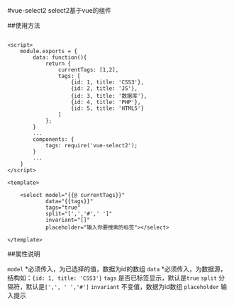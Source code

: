 #vue-select2
select2基于vue的组件


##使用方法
```

<script>
    module.exports = {
        data: function(){
            return {
                currentTags: [1,2],
                tags: [
                    {id: 1, title: 'CSS3'},
                    {id: 2, title: 'JS'},
                    {id: 3, title: '数据库'},
                    {id: 4, title: 'PHP'},
                    {id: 5, title: 'HTML5'}
                ]
            };
        }
        ...
        components: {
            tags: require('vue-select2');
        }
        ...
    }
</script>

<template>
    
    <select model="{{@ currentTags}}"
            data="{{tags}}"
            tags="true"
            split="[',','#',' ']"
            invariant="[]"
            placeholder="输入你要搜索的标签"></select>

</template>

```

##属性说明

`model`       *必须传入，为已选择的值，数据为id的数组
`data`        *必须传入，为数据源，结构如：`{id: 1, title: 'CSS3'}`
`tags`        是否已标签显示，默认是`true`
`split`       分隔符，默认是`[',', ' ','#']`
`invariant`   不变值，数据为id数组
`placeholder` 输入提示